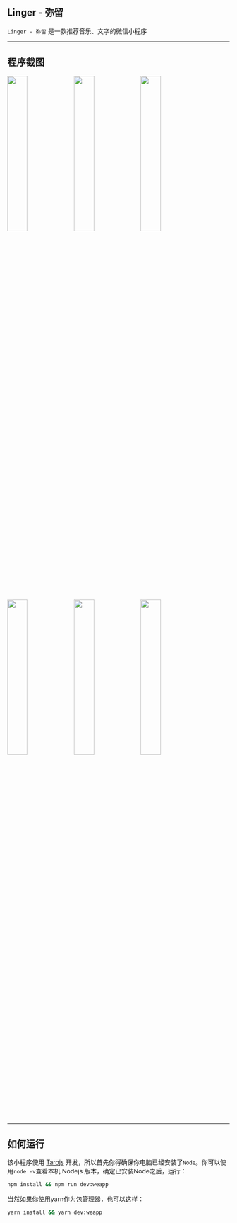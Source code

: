 ## Linger - 弥留

`Linger - 弥留` 是一款推荐音乐、文字的微信小程序

---

## 程序截图

<img src="https://s2.ax1x.com/2019/11/17/MD7YE4.md.jpg" width="30%" /><img src="https://s2.ax1x.com/2019/11/17/MD7tUJ.md.jpg" width="30%" /><img src="https://s2.ax1x.com/2019/11/24/MXNTjH.md.png" width="30%" />

<img src="https://s2.ax1x.com/2019/11/20/Mh80AK.md.png" width="30%" /><img src="https://s2.ax1x.com/2019/11/24/MXNoge.md.png" width="30%" /><img src="https://s2.ax1x.com/2019/11/17/MD7N59.md.png" width="30%" />

---

## 如何运行

该小程序使用 [Tarojs]( https://taro.aotu.io/ ) 开发，所以首先你得确保你电脑已经安装了`Node`。你可以使用`node -v`查看本机 Nodejs 版本，确定已安装Node之后，运行：

```bash
npm install && npm run dev:weapp
```

当然如果你使用yarn作为包管理器，也可以这样：

```bash
yarn install && yarn dev:weapp
```
